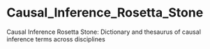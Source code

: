 # Causal_Inference_Rosetta_Stone
Causal Inference Rosetta Stone: Dictionary and thesaurus of causal inference terms across disciplines
